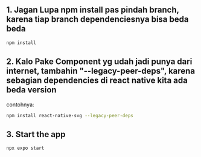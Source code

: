 ## 1. Jagan Lupa npm install pas pindah branch, karena tiap branch dependenciesnya bisa beda beda
   ```bash
   npm install 
   ```

## 2. Kalo Pake Component yg udah jadi punya dari internet, tambahin "--legacy-peer-deps", karena sebagian dependencies di react native kita ada beda version
contohnya: 
   ```bash
   npm install react-native-svg --legacy-peer-deps
   ```

## 3. Start the app

   ```bash
   npx expo start
   ```
